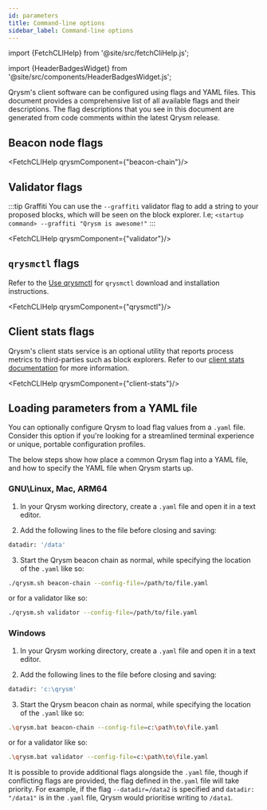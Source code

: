 ```yaml
---
id: parameters
title: Command-line options
sidebar_label: Command-line options
---
```


import {FetchCLIHelp} from '@site/src/fetchCliHelp.js';

import {HeaderBadgesWidget} from '@site/src/components/HeaderBadgesWidget.js';

<HeaderBadgesWidget commaDelimitedContributors="Raul,James" />

Qrysm's client software can be configured using flags and YAML files. This document provides a comprehensive list of all available flags and their descriptions. The flag descriptions that you see in this document are generated from code comments within the latest Qrysm release.

## Beacon node flags

<FetchCLIHelp qrysmComponent={"beacon-chain"}/>

## Validator flags

:::tip Graffiti
You can use the `--graffiti` validator flag to add a string to your proposed blocks, which will be seen on the block explorer. I.e; `<startup command> --graffiti "Qrysm is awesome!"`
:::

<FetchCLIHelp qrysmComponent={"validator"}/>

## `qrysmctl` flags

Refer to the [Use qrysmctl](qrysmctl.md) for `qrysmctl` download and installation instructions.

<FetchCLIHelp qrysmComponent={"qrysmctl"}/>

## Client stats flags

Qrysm's client stats service is an optional utility that reports process metrics to third-parties such as block explorers. Refer to our [client stats documentation](/docs/qrysm-usage/client-stats) for more information.

<FetchCLIHelp qrysmComponent={"client-stats"}/>

## Loading parameters from a YAML file

You can optionally configure Qrysm to load flag values from a `.yaml` file. Consider this option if you're looking for a streamlined terminal experience or unique, portable configuration profiles.

The below steps show how place a common Qrysm flag into a YAML file, and how to specify the YAML file when Qrysm starts up.

### GNU\Linux, Mac, ARM64

1. In your Qrysm working directory, create a `.yaml` file and open it in a text editor.

2. Add the following lines to the file before closing and saving:
```sh
datadir: '/data'
```

3. Start the Qrysm beacon chain as normal, while specifying the location of the `.yaml` like so:
```sh
./qrysm.sh beacon-chain --config-file=/path/to/file.yaml
```
or for a validator like so:
```sh
./qrysm.sh validator --config-file=/path/to/file.yaml
```

### Windows

1. In your Qrysm working directory, create a `.yaml` file and open it in a text editor.

2. Add the following lines to the file before closing and saving:
```sh
datadir: 'c:\qrysm'
```

3. Start the Qrysm beacon chain as normal, while specifying the location of the `.yaml` like so:
```sh
.\qrysm.bat beacon-chain --config-file=c:\path\to\file.yaml
```
or for a validator like so:
```sh
.\qrysm.bat validator --config-file=c:\path\to\file.yaml
```

It is possible to provide additional flags alongside the `.yaml` file, though if conflicting flags are provided, the flag defined in the`.yaml` file will take priority. For example, if the flag `--datadir=/data2` is specified and `datadir: "/data1"` is in the `.yaml` file, Qrysm would prioritise writing to `/data1`.


